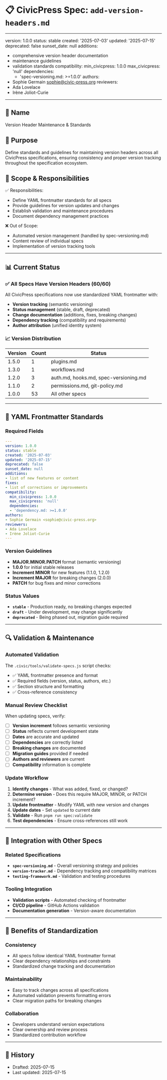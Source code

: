 # 📋 CivicPress Spec: `add-version-headers.md`

---

version: 1.0.0 status: stable created: '2025-07-03' updated: '2025-07-15'
deprecated: false sunset_date: null additions:

- comprehensive version header documentation
- maintenance guidelines
- validation standards compatibility: min_civicpress: 1.0.0 max_civicpress:
  'null' dependencies:
  - 'spec-versioning.md: >=1.0.0' authors:
- Sophie Germain <sophie@civic-press.org> reviewers:
- Ada Lovelace
- Irène Joliot-Curie

---

## 📛 Name

Version Header Maintenance & Standards

## 🎯 Purpose

Define standards and guidelines for maintaining version headers across all
CivicPress specifications, ensuring consistency and proper version tracking
throughout the specification ecosystem.

## 🧩 Scope & Responsibilities

✅ Responsibilities:

- Define YAML frontmatter standards for all specs
- Provide guidelines for version updates and changes
- Establish validation and maintenance procedures
- Document dependency management practices

❌ Out of Scope:

- Automated version management (handled by spec-versioning.md)
- Content review of individual specs
- Implementation of version tracking tools

---

## 📊 Current Status

### ✅ All Specs Have Version Headers (60/60)

All CivicPress specifications now use standardized YAML frontmatter with:

- **Version tracking** (semantic versioning)
- **Status management** (stable, draft, deprecated)
- **Change documentation** (additions, fixes, breaking changes)
- **Dependency tracking** (compatibility and requirements)
- **Author attribution** (unified identity system)

### 📈 Version Distribution

| Version | Count | Status                                |
| ------- | ----- | ------------------------------------- |
| 1.5.0   | 1     | plugins.md                            |
| 1.3.0   | 1     | workflows.md                          |
| 1.2.0   | 3     | auth.md, hooks.md, spec-versioning.md |
| 1.1.0   | 2     | permissions.md, git-policy.md         |
| 1.0.0   | 53    | All other specs                       |

---

## 🔧 YAML Frontmatter Standards

### Required Fields

```yaml
---
version: 1.0.0
status: stable
created: '2025-07-03'
updated: '2025-07-15'
deprecated: false
sunset_date: null
additions:
- list of new features or content
fixes:
- list of corrections or improvements
compatibility:
  min_civicpress: 1.0.0
  max_civicpress: 'null'
  dependencies:
  - 'dependency.md: >=1.0.0'
authors:
- Sophie Germain <sophie@civic-press.org>
reviewers:
- Ada Lovelace
- Irène Joliot-Curie
---
```

### Version Guidelines

- **MAJOR.MINOR.PATCH** format (semantic versioning)
- **1.0.0** for initial stable releases
- **Increment MINOR** for new features (1.1.0, 1.2.0)
- **Increment MAJOR** for breaking changes (2.0.0)
- **PATCH** for bug fixes and minor corrections

### Status Values

- **`stable`** - Production ready, no breaking changes expected
- **`draft`** - Under development, may change significantly
- **`deprecated`** - Being phased out, migration guide required

---

## 🔍 Validation & Maintenance

### Automated Validation

The `.civic/tools/validate-specs.js` script checks:

- ✅ YAML frontmatter presence and format
- ✅ Required fields (version, status, authors, etc.)
- ✅ Section structure and formatting
- ✅ Cross-reference consistency

### Manual Review Checklist

When updating specs, verify:

- [ ] **Version increment** follows semantic versioning
- [ ] **Status** reflects current development state
- [ ] **Dates** are accurate and updated
- [ ] **Dependencies** are correctly listed
- [ ] **Breaking changes** are documented
- [ ] **Migration guides** provided if needed
- [ ] **Authors and reviewers** are current
- [ ] **Compatibility** information is complete

### Update Workflow

1. **Identify changes** - What was added, fixed, or changed?
2. **Determine version** - Does this require MAJOR, MINOR, or PATCH increment?
3. **Update frontmatter** - Modify YAML with new version and changes
4. **Update dates** - Set `updated` to current date
5. **Validate** - Run `pnpm run spec:validate`
6. **Test dependencies** - Ensure cross-references still work

---

## 🔗 Integration with Other Specs

### Related Specifications

- **`spec-versioning.md`** - Overall versioning strategy and policies
- **`version-tracker.md`** - Dependency tracking and compatibility matrices
- **`testing-framework.md`** - Validation and testing procedures

### Tooling Integration

- **Validation scripts** - Automated checking of frontmatter
- **CI/CD pipeline** - GitHub Actions validation
- **Documentation generation** - Version-aware documentation

---

## 🚀 Benefits of Standardization

### Consistency

- All specs follow identical YAML frontmatter format
- Clear dependency relationships and constraints
- Standardized change tracking and documentation

### Maintainability

- Easy to track changes across all specifications
- Automated validation prevents formatting errors
- Clear migration paths for breaking changes

### Collaboration

- Developers understand version expectations
- Clear ownership and review process
- Standardized contribution workflow

---

## 📅 History

- Drafted: 2025-07-15
- Last updated: 2025-07-15
